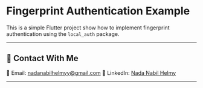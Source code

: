 # Fingerprint Authentication Example

This is a simple Flutter project show how to implement fingerprint authentication using the `local_auth` package.  

---

## 🤝 Contact With Me

📧 Email: nadanabilhelmyy@gmail.com
🔗 LinkedIn: [Nada Nabil Helmy](https://www.linkedin.com/in/nadanabilhelmy/)  

---
